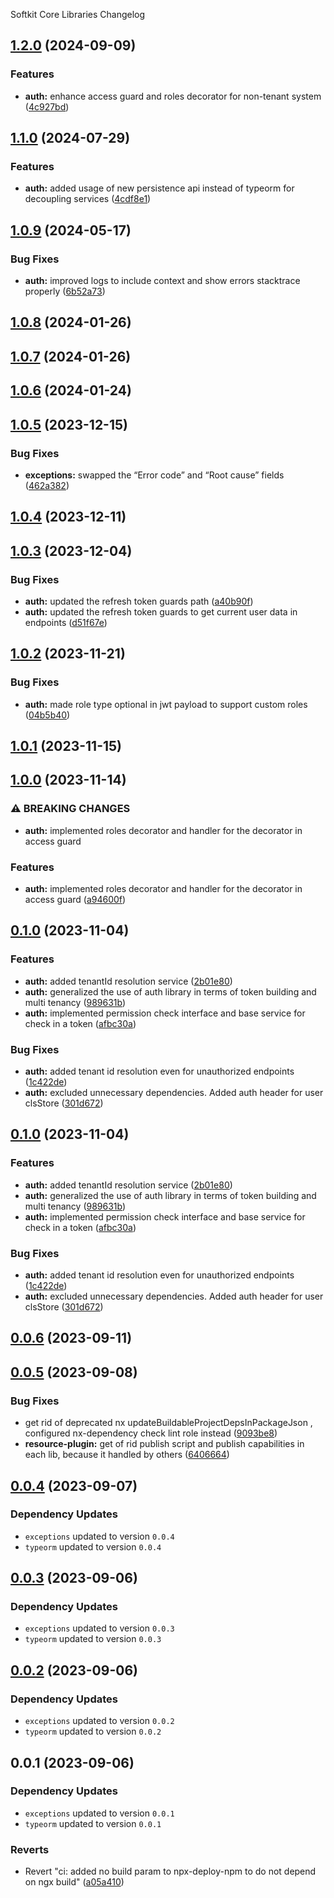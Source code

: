 Softkit Core Libraries Changelog
## [1.2.0](https://github.com/softkitit/softkit-core/compare/auth-1.1.0...auth-1.2.0) (2024-09-09)


### Features

* **auth:** enhance access guard and roles decorator for non-tenant system ([4c927bd](https://github.com/softkitit/softkit-core/commit/4c927bd495ed9bbc57442fe191e8d18639426d7a))

## [1.1.0](https://github.com/softkitit/softkit-core/compare/auth-1.0.9...auth-1.1.0) (2024-07-29)


### Features

* **auth:** added usage of new persistence api instead of typeorm for decoupling services ([4cdf8e1](https://github.com/softkitit/softkit-core/commit/4cdf8e18e8c8b7363ad91f3ffbe3ea32949445e7))

## [1.0.9](https://github.com/softkitit/softkit-core/compare/auth-1.0.8...auth-1.0.9) (2024-05-17)


### Bug Fixes

* **auth:** improved logs to include context and show errors stacktrace properly ([6b52a73](https://github.com/softkitit/softkit-core/commit/6b52a731780f0db6f9a2dcadc2794ac9f4704794))

## [1.0.8](https://github.com/softkitit/softkit-core/compare/auth-1.0.7...auth-1.0.8) (2024-01-26)

## [1.0.7](https://github.com/softkitit/softkit-core/compare/auth-1.0.6...auth-1.0.7) (2024-01-26)

## [1.0.6](https://github.com/softkitit/softkit-core/compare/auth-1.0.5...auth-1.0.6) (2024-01-24)

## [1.0.5](https://github.com/softkitit/softkit-core/compare/auth-1.0.4...auth-1.0.5) (2023-12-15)


### Bug Fixes

* **exceptions:** swapped the “Error code” and “Root cause” fields ([462a382](https://github.com/softkitit/softkit-core/commit/462a382880b889f3d4d37004d6e44b5917118238))

## [1.0.4](https://github.com/softkitit/softkit-core/compare/auth-1.0.3...auth-1.0.4) (2023-12-11)

## [1.0.3](https://github.com/softkitit/softkit-core/compare/auth-1.0.2...auth-1.0.3) (2023-12-04)


### Bug Fixes

* **auth:** updated the refresh token guards path ([a40b90f](https://github.com/softkitit/softkit-core/commit/a40b90f246a5b5bedc0e45d5ea04e8d7d4e49a11))
* **auth:** updated the refresh token guards to get current user data in endpoints ([d51f67e](https://github.com/softkitit/softkit-core/commit/d51f67e150354cc169204e5a4acba80c88c2e3a5))

## [1.0.2](https://github.com/softkitit/softkit-core/compare/auth-1.0.1...auth-1.0.2) (2023-11-21)


### Bug Fixes

* **auth:** made role type optional in jwt payload to support custom roles ([04b5b40](https://github.com/softkitit/softkit-core/commit/04b5b40f7cdd65017c5e107f33b2cc051ec370ad))

## [1.0.1](https://github.com/softkitit/softkit-core/compare/auth-1.0.0...auth-1.0.1) (2023-11-15)

## [1.0.0](https://github.com/softkitit/softkit-core/compare/auth-0.1.0...auth-1.0.0) (2023-11-14)


### ⚠ BREAKING CHANGES

* **auth:** implemented roles decorator and handler for the decorator in access guard

### Features

* **auth:** implemented roles decorator and handler for the decorator in access guard ([a94600f](https://github.com/softkitit/softkit-core/commit/a94600fb8f0199e2d9bc3ed8cf9014f233ef126d))

## [0.1.0](https://github.com/softkitit/softkit-core/compare/auth-0.0.6...auth-0.1.0) (2023-11-04)


### Features

* **auth:** added tenantId resolution service ([2b01e80](https://github.com/softkitit/softkit-core/commit/2b01e803151376f5812e26c7c3b6b32e4621d802))
* **auth:** generalized the use of auth library in terms of token building and multi tenancy ([989631b](https://github.com/softkitit/softkit-core/commit/989631b80f89b7b081f52480271776586a6e96ff))
* **auth:** implemented permission check interface and base service for check in a token ([afbc30a](https://github.com/softkitit/softkit-core/commit/afbc30afa2fd7e2ffe8326b9437dd9a4ba6849b8))


### Bug Fixes

* **auth:** added tenant id resolution even for unauthorized endpoints ([1c422de](https://github.com/softkitit/softkit-core/commit/1c422dee518653c2fb91c6c25f1520a95408f729))
* **auth:** excluded unnecessary dependencies. Added auth header for user clsStore ([301d672](https://github.com/softkitit/softkit-core/commit/301d6720c1e102bd6c8ba4305aa26eb06856c119))

## [0.1.0](https://github.com/saas-buildkit/saas-buildkit-core/compare/auth-0.0.6...auth-0.1.0) (2023-11-04)


### Features

* **auth:** added tenantId resolution service ([2b01e80](https://github.com/saas-buildkit/saas-buildkit-core/commit/2b01e803151376f5812e26c7c3b6b32e4621d802))
* **auth:** generalized the use of auth library in terms of token building and multi tenancy ([989631b](https://github.com/saas-buildkit/saas-buildkit-core/commit/989631b80f89b7b081f52480271776586a6e96ff))
* **auth:** implemented permission check interface and base service for check in a token ([afbc30a](https://github.com/saas-buildkit/saas-buildkit-core/commit/afbc30afa2fd7e2ffe8326b9437dd9a4ba6849b8))


### Bug Fixes

* **auth:** added tenant id resolution even for unauthorized endpoints ([1c422de](https://github.com/saas-buildkit/saas-buildkit-core/commit/1c422dee518653c2fb91c6c25f1520a95408f729))
* **auth:** excluded unnecessary dependencies. Added auth header for user clsStore ([301d672](https://github.com/saas-buildkit/saas-buildkit-core/commit/301d6720c1e102bd6c8ba4305aa26eb06856c119))

## [0.0.6](https://github.com/saas-buildkit/saas-buildkit-core/compare/auth-0.0.5...auth-0.0.6) (2023-09-11)

## [0.0.5](https://github.com/saas-buildkit/saas-buildkit-core/compare/auth-0.0.4...auth-0.0.5) (2023-09-08)


### Bug Fixes

* get rid of deprecated nx updateBuildableProjectDepsInPackageJson , configured nx-dependency check lint role instead ([9093be8](https://github.com/saas-buildkit/saas-buildkit-core/commit/9093be892fd5f71629a6c22388e12432dacefdec))
* **resource-plugin:** get of rid publish script and publish capabilities in each lib, because it handled by others ([6406664](https://github.com/saas-buildkit/saas-buildkit-core/commit/64066640d13cfc6bf4e16055349265015d7bcd12))

## [0.0.4](https://github.com/saas-buildkit/saas-buildkit-core/compare/auth-0.0.3...auth-0.0.4) (2023-09-07)

### Dependency Updates

* `exceptions` updated to version `0.0.4`
* `typeorm` updated to version `0.0.4`
## [0.0.3](https://github.com/saas-buildkit/saas-buildkit-core/compare/auth-0.0.2...auth-0.0.3) (2023-09-06)

### Dependency Updates

* `exceptions` updated to version `0.0.3`
* `typeorm` updated to version `0.0.3`
## [0.0.2](https://github.com/saas-buildkit/saas-buildkit-core/compare/auth-0.0.1...auth-0.0.2) (2023-09-06)

### Dependency Updates

* `exceptions` updated to version `0.0.2`
* `typeorm` updated to version `0.0.2`
## 0.0.1 (2023-09-06)

### Dependency Updates

* `exceptions` updated to version `0.0.1`
* `typeorm` updated to version `0.0.1`

### Reverts

* Revert "ci: added no build param to npx-deploy-npm to do not depend on ngx build" ([a05a410](https://github.com/saas-buildkit/saas-buildkit-core/commit/a05a41073965039dd9656840a80144dcd6b4e180))
